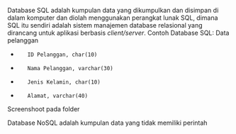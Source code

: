 Database SQL adalah kumpulan data yang dikumpulkan dan disimpan di dalam komputer dan diolah menggunakan perangkat lunak SQL, dimana SQL itu sendiri adalah sistem manajemen database relasional yang dirancang untuk aplikasi berbasis *client/server*.
Contoh Database SQL:
Data pelanggan

*        ID Pelanggan, char(10)
*        Nama Pelanggan, varchar(30)
*        Jenis Kelamin, char(10)
*        Alamat, varchar(40) 
Screenshoot pada folder 

Database NoSQL adalah kumpulan data yang tidak memiliki perintah
